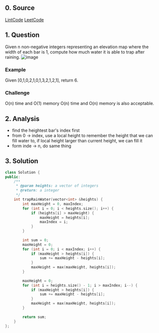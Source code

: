## 0. Source
[LintCode](http://www.lintcode.com/en/problem/trapping-rain-water/)
[LeetCode](https://leetcode.com/problems/trapping-rain-water/)

## 1. Question
Given n non-negative integers representing an elevation map where the width of each bar is 1, compute how much water it is able to trap after raining.
![image](http://www.lintcode.com/media/problem/rainwatertrap.png)

### Example
Given [0,1,0,2,1,0,1,3,2,1,2,1], return 6.

### Challenge
O(n) time and O(1) memory
O(n) time and O(n) memory is also acceptable.

## 2. Analysis

- find the heightest bar's index first
- from 0 -> index, use a local height to remember the height that we can fill water to, if local height larger than current height, we can fill it
- form inde -> n, do same thing

## 3. Solution

```CPP
class Solution {
public:
    /**
     * @param heights: a vector of integers
     * @return: a integer
     */
    int trapRainWater(vector<int> &heights) {
        int maxHeight = 0, maxIndex;
        for (int i = 0; i < heights.size(); i++) {
            if (heights[i] > maxHeight) {
                maxHeight = heights[i];
                maxIndex = i;
            }
        }
        
        int sum = 0;
        maxHeight = 0;
        for (int i = 0; i < maxIndex; i++) {
            if (maxHeight > heights[i]) {
                sum += maxHeight - heights[i];
            }
            maxHeight = max(maxHeight, heights[i]);
        }
        
        maxHeight = 0;
        for (int i = heights.size() - 1; i > maxIndex; i--) {
            if (maxHeight > heights[i]) {
                sum += maxHeight - heights[i];
            }
            maxHeight = max(maxHeight, heights[i]);
        }
        
        return sum;
    }
};
```